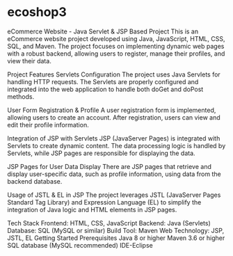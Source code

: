 # ecoshop3
eCommerce Website - Java Servlet & JSP Based Project
This is an eCommerce website project developed using Java, JavaScript, HTML, CSS, SQL, and Maven. The project focuses on implementing dynamic web pages with a robust backend, allowing users to register, manage their profiles, and view their data.

Project Features
Servlets Configuration
The project uses Java Servlets for handling HTTP requests. The Servlets are properly configured and integrated into the web application to handle both doGet and doPost methods.

User Form Registration & Profile
A user registration form is implemented, allowing users to create an account. After registration, users can view and edit their profile information.

Integration of JSP with Servlets
JSP (JavaServer Pages) is integrated with Servlets to create dynamic content. The data processing logic is handled by Servlets, while JSP pages are responsible for displaying the data.

JSP Pages for User Data Display
There are JSP pages that retrieve and display user-specific data, such as profile information, using data from the backend database.

Usage of JSTL & EL in JSP
The project leverages JSTL (JavaServer Pages Standard Tag Library) and Expression Language (EL) to simplify the integration of Java logic and HTML elements in JSP pages.

Tech Stack
Frontend: HTML, CSS, JavaScript
Backend: Java (Servlets)
Database: SQL (MySQL or similar)
Build Tool: Maven
Web Technology: JSP, JSTL, EL
Getting Started
Prerequisites
Java 8 or higher
Maven 3.6 or higher
SQL database (MySQL recommended)
IDE-Eclipse
